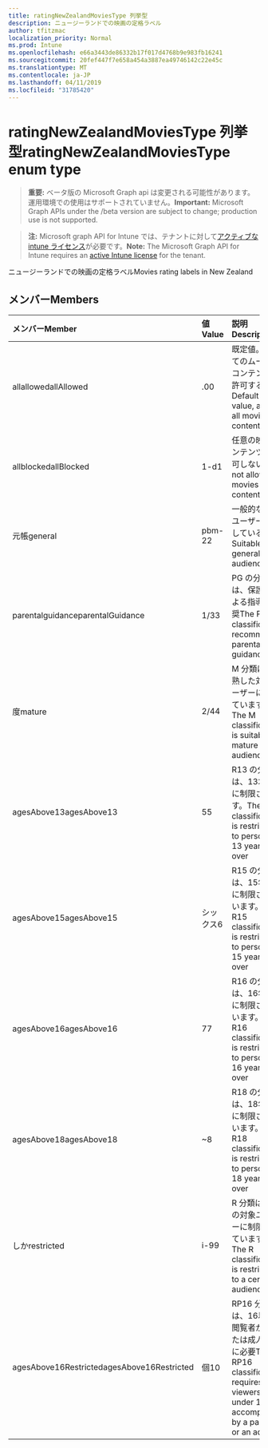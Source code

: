 ```yaml
---
title: ratingNewZealandMoviesType 列挙型
description: ニュージーランドでの映画の定格ラベル
author: tfitzmac
localization_priority: Normal
ms.prod: Intune
ms.openlocfilehash: e66a3443de86332b17f017d4768b9e983fb16241
ms.sourcegitcommit: 20fef447f7e658a454a3887ea49746142c22e45c
ms.translationtype: MT
ms.contentlocale: ja-JP
ms.lasthandoff: 04/11/2019
ms.locfileid: "31785420"
---
```

# <a name="ratingnewzealandmoviestype-enum-type"></a><span data-ttu-id="c62b8-103">ratingNewZealandMoviesType 列挙型</span><span class="sxs-lookup"><span data-stu-id="c62b8-103">ratingNewZealandMoviesType enum type</span></span>

> <span data-ttu-id="c62b8-104">**重要:** ベータ版の Microsoft Graph api は変更される可能性があります。運用環境での使用はサポートされていません。</span><span class="sxs-lookup"><span data-stu-id="c62b8-104">**Important:** Microsoft Graph APIs under the /beta version are subject to change; production use is not supported.</span></span>

> <span data-ttu-id="c62b8-105">**注:** Microsoft graph API for Intune では、テナントに対して[アクティブな intune ライセンス](https://go.microsoft.com/fwlink/?linkid=839381)が必要です。</span><span class="sxs-lookup"><span data-stu-id="c62b8-105">**Note:** The Microsoft Graph API for Intune requires an [active Intune license](https://go.microsoft.com/fwlink/?linkid=839381) for the tenant.</span></span>

<span data-ttu-id="c62b8-106">ニュージーランドでの映画の定格ラベル</span><span class="sxs-lookup"><span data-stu-id="c62b8-106">Movies rating labels in New Zealand</span></span>

## <a name="members"></a><span data-ttu-id="c62b8-107">メンバー</span><span class="sxs-lookup"><span data-stu-id="c62b8-107">Members</span></span>
|<span data-ttu-id="c62b8-108">メンバー</span><span class="sxs-lookup"><span data-stu-id="c62b8-108">Member</span></span>|<span data-ttu-id="c62b8-109">値</span><span class="sxs-lookup"><span data-stu-id="c62b8-109">Value</span></span>|<span data-ttu-id="c62b8-110">説明</span><span class="sxs-lookup"><span data-stu-id="c62b8-110">Description</span></span>|
|:---|:---|:---|
|<span data-ttu-id="c62b8-111">allallowed</span><span class="sxs-lookup"><span data-stu-id="c62b8-111">allAllowed</span></span>|<span data-ttu-id="c62b8-112">.0</span><span class="sxs-lookup"><span data-stu-id="c62b8-112">0</span></span>|<span data-ttu-id="c62b8-113">既定値。すべてのムービーコンテンツを許可する</span><span class="sxs-lookup"><span data-stu-id="c62b8-113">Default value, allow all movies content</span></span>|
|<span data-ttu-id="c62b8-114">allblocked</span><span class="sxs-lookup"><span data-stu-id="c62b8-114">allBlocked</span></span>|<span data-ttu-id="c62b8-115">1-d</span><span class="sxs-lookup"><span data-stu-id="c62b8-115">1</span></span>|<span data-ttu-id="c62b8-116">任意の映画コンテンツを許可しない</span><span class="sxs-lookup"><span data-stu-id="c62b8-116">Do not allow any movies content</span></span>|
|<span data-ttu-id="c62b8-117">元帳</span><span class="sxs-lookup"><span data-stu-id="c62b8-117">general</span></span>|<span data-ttu-id="c62b8-118">pbm-2</span><span class="sxs-lookup"><span data-stu-id="c62b8-118">2</span></span>|<span data-ttu-id="c62b8-119">一般的な対象ユーザーに適している</span><span class="sxs-lookup"><span data-stu-id="c62b8-119">Suitable for general audience</span></span>|
|<span data-ttu-id="c62b8-120">parentalguidance</span><span class="sxs-lookup"><span data-stu-id="c62b8-120">parentalGuidance</span></span>|<span data-ttu-id="c62b8-121">1/3</span><span class="sxs-lookup"><span data-stu-id="c62b8-121">3</span></span>|<span data-ttu-id="c62b8-122">PG の分類では、保護者による指導を推奨</span><span class="sxs-lookup"><span data-stu-id="c62b8-122">The PG classification recommends parental guidance</span></span>|
|<span data-ttu-id="c62b8-123">度</span><span class="sxs-lookup"><span data-stu-id="c62b8-123">mature</span></span>|<span data-ttu-id="c62b8-124">2/4</span><span class="sxs-lookup"><span data-stu-id="c62b8-124">4</span></span>|<span data-ttu-id="c62b8-125">M 分類は、成熟した対象ユーザーに適しています。</span><span class="sxs-lookup"><span data-stu-id="c62b8-125">The M classification is suitable for mature audience</span></span>|
|<span data-ttu-id="c62b8-126">agesAbove13</span><span class="sxs-lookup"><span data-stu-id="c62b8-126">agesAbove13</span></span>|<span data-ttu-id="c62b8-127">5</span><span class="sxs-lookup"><span data-stu-id="c62b8-127">5</span></span>|<span data-ttu-id="c62b8-128">R13 の分類は、13才以上に制限されます。</span><span class="sxs-lookup"><span data-stu-id="c62b8-128">The R13 classification is restricted to persons 13 years and over</span></span>|
|<span data-ttu-id="c62b8-129">agesAbove15</span><span class="sxs-lookup"><span data-stu-id="c62b8-129">agesAbove15</span></span>|<span data-ttu-id="c62b8-130">シックス</span><span class="sxs-lookup"><span data-stu-id="c62b8-130">6</span></span>|<span data-ttu-id="c62b8-131">R15 の分類は、15年以上に制限されています。</span><span class="sxs-lookup"><span data-stu-id="c62b8-131">The R15 classification is restricted to persons 15 years and over</span></span>|
|<span data-ttu-id="c62b8-132">agesAbove16</span><span class="sxs-lookup"><span data-stu-id="c62b8-132">agesAbove16</span></span>|<span data-ttu-id="c62b8-133">7</span><span class="sxs-lookup"><span data-stu-id="c62b8-133">7</span></span>|<span data-ttu-id="c62b8-134">R16 の分類は、16年以上に制限されています。</span><span class="sxs-lookup"><span data-stu-id="c62b8-134">The R16 classification is restricted to persons 16 years and over</span></span>|
|<span data-ttu-id="c62b8-135">agesAbove18</span><span class="sxs-lookup"><span data-stu-id="c62b8-135">agesAbove18</span></span>|<span data-ttu-id="c62b8-136">~</span><span class="sxs-lookup"><span data-stu-id="c62b8-136">8</span></span>|<span data-ttu-id="c62b8-137">R18 の分類は、18年以上に制限されています。</span><span class="sxs-lookup"><span data-stu-id="c62b8-137">The R18 classification is restricted to persons 18 years and over</span></span>|
|<span data-ttu-id="c62b8-138">しか</span><span class="sxs-lookup"><span data-stu-id="c62b8-138">restricted</span></span>|<span data-ttu-id="c62b8-139">i-9</span><span class="sxs-lookup"><span data-stu-id="c62b8-139">9</span></span>|<span data-ttu-id="c62b8-140">R 分類は特定の対象ユーザーに制限されています。</span><span class="sxs-lookup"><span data-stu-id="c62b8-140">The R classification is restricted to a certain audience</span></span>|
|<span data-ttu-id="c62b8-141">agesAbove16Restricted</span><span class="sxs-lookup"><span data-stu-id="c62b8-141">agesAbove16Restricted</span></span>|<span data-ttu-id="c62b8-142">個</span><span class="sxs-lookup"><span data-stu-id="c62b8-142">10</span></span>|<span data-ttu-id="c62b8-143">RP16 分類には、16以下の閲覧者が親または成人と共に必要</span><span class="sxs-lookup"><span data-stu-id="c62b8-143">The RP16 classification requires viewers under 16 accompanied by a parent or an adult</span></span>|





